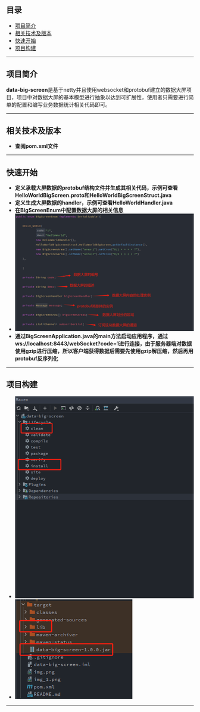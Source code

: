 ## 目录

- [项目简介](#项目简介)
- [相关技术及版本](#相关技术及版本)
- [快速开始](#快速开始)
- [项目构建](#项目构建)


---

## 项目简介

**data-big-screen**是基于netty并且使用websocket和protobuf建立的数据大屏项目，项目中对数据大屏的基本模型进行抽象以达到可扩展性，使用者只需要进行简单的配置和编写业务数据统计相关代码即可。

---

## 相关技术及版本

- **查阅pom.xml文件**

---

## 快速开始

- **定义承载大屏数据的protobuf结构文件并生成其相关代码，示例可查看HelloWorldBigScreen.proto和HelloWorldBigScreenStruct.java**
- **定义生成大屏数据的handler，示例可查看HelloWorldHandler.java**
- **在BigScreenEnum中配置数据大屏的相关信息**
- ![img.png](img.png)
- **通过BigScreenApplication.java的main方法启动应用程序，通过ws://localhost:8443/webSocket?code=1进行连接，由于服务器端对数据使用gzip进行压缩，所以客户端获得数据后需要先使用gzip解压缩，然后再用protobuf反序列化**

---

## 项目构建

- ![img_1.png](img_1.png)
- ![img_2.png](img_2.png)

---